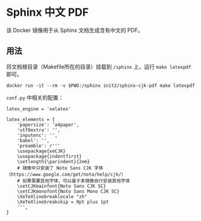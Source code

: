 # Sphinx 中文 PDF

该 Docker 镜像用于从 Sphinx 文档生成含有中文的 PDF。

## 用法

将文档根目录（Makefile所在的目录）挂载到 ``/sphinx`` 上，运行 ``make latexpdf`` 即可。

```
docker run -it --rm -v $PWD:/sphinx init2/sphinx-cjk-pdf make latexpdf
```

``conf.py`` 中相关的配置：

```
latex_engine = 'xelatex'

latex_elements = {
    'papersize': 'a4paper',
    'utf8extra': '',
    'inputenc': '',
    'babel': '',
    'preamble': r'''
    \usepackage{xeCJK}
    \usepackage{indentfirst}
    \setlength{\parindent}{2em}
    # 镜像中只安装了 Noto Sans CJK 字体（https://www.google.com/get/noto/help/cjk/）
    # 如果需要其他字体，可以基于本镜像自行安装其他字体
    \setCJKmainfont{Noto Sans CJK SC}
    \setCJKmonofont{Noto Sans Mono CJK SC}
    \XeTeXlinebreaklocale "zh"
    \XeTeXlinebreakskip = 0pt plus 1pt
    ''',
}
```

